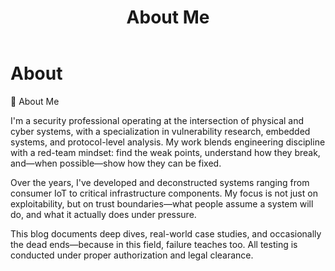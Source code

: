 ﻿---
layout: default
title: About Me
permalink: /about/
---


# About




🧠 About Me


I'm a security professional operating at the intersection of physical and cyber systems, with a specialization in vulnerability research, embedded systems, and protocol-level analysis. My work blends engineering discipline with a red-team mindset: find the weak points, understand how they break, and—when possible—show how they can be fixed.


Over the years, I've developed and deconstructed systems ranging from consumer IoT to critical infrastructure components. My focus is not just on exploitability, but on trust boundaries—what people assume a system will do, and what it actually does under pressure.


This blog documents deep dives, real-world case studies, and occasionally the dead ends—because in this field, failure teaches too. All testing is conducted under proper authorization and legal clearance.
